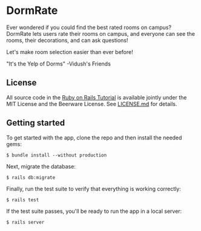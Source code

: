 # DormRate

Ever wondered if you could find the best rated rooms on campus? DormRate lets users rate their rooms on campus, and everyone can see the rooms, their decorations, and can ask questions!

Let's make room selection easier than ever before!


"It's the Yelp of Dorms"
-Vidush's Friends


## License

All source code in the [Ruby on Rails Tutorial](https://www.railstutorial.org/)
is available jointly under the MIT License and the Beerware License. See
[LICENSE.md](LICENSE.md) for details.

## Getting started

To get started with the app, clone the repo and then install the needed gems:

```
$ bundle install --without production
```

Next, migrate the database:

```
$ rails db:migrate
```

Finally, run the test suite to verify that everything is working correctly:

```
$ rails test
```

If the test suite passes, you'll be ready to run the app in a local server:

```
$ rails server
```
